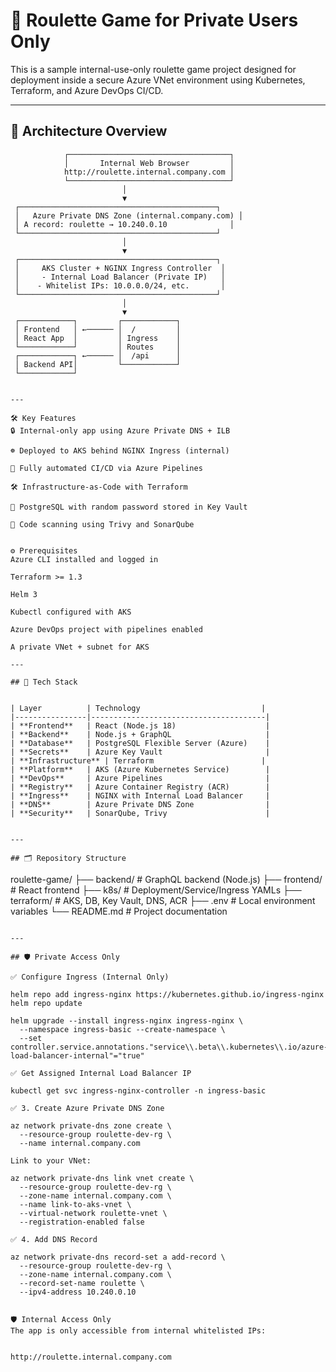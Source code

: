 # 🎲 Roulette Game for Private Users Only

This is a sample internal-use-only roulette game project designed for deployment inside a secure Azure VNet environment using Kubernetes, Terraform, and Azure DevOps CI/CD.

---

## 🧱 Architecture Overview

                ┌────────────────────────────────────┐
                │       Internal Web Browser         │
                http://roulette.internal.company.com │
                └────────────────────────────────────┘
                             │
                             ▼
     ┌────────────────────────────────────────────┐
     │   Azure Private DNS Zone (internal.company.com) │
     │ A record: roulette → 10.240.0.10              │
     └────────────────────────────────────────────┘
                             │
                             ▼
     ┌────────────────────────────────────────────┐
     │     AKS Cluster + NGINX Ingress Controller  │
     │     - Internal Load Balancer (Private IP)   │
     │    - Whitelist IPs: 10.0.0.0/24, etc.       │
     └────────────────────────────────────────────┘
                             │
                             ▼
     ┌────────────┐         ┌────────────┐
     │ Frontend   │ ←────── │  /         │
     │ React App  │         │ Ingress    │
     └────────────┘         │ Routes     │
     ┌────────────┐ ←────── │  /api      │
     │ Backend API│         └────────────┘
     └────────────┘
```

---

🛠️ Key Features
🔒 Internal-only app using Azure Private DNS + ILB

☸️ Deployed to AKS behind NGINX Ingress (internal)

🔁 Fully automated CI/CD via Azure Pipelines

🛠️ Infrastructure-as-Code with Terraform

🔐 PostgreSQL with random password stored in Key Vault

🧪 Code scanning using Trivy and SonarQube


⚙️ Prerequisites
Azure CLI installed and logged in

Terraform >= 1.3

Helm 3

Kubectl configured with AKS

Azure DevOps project with pipelines enabled

A private VNet + subnet for AKS

---

## 🚀 Tech Stack


| Layer          | Technology                           |
|----------------|---------------------------------------|
| **Frontend**   | React (Node.js 18)                    |
| **Backend**    | Node.js + GraphQL                     |
| **Database**   | PostgreSQL Flexible Server (Azure)    |
| **Secrets**    | Azure Key Vault                       |
| **Infrastructure** | Terraform                        |
| **Platform**   | AKS (Azure Kubernetes Service)        |
| **DevOps**     | Azure Pipelines                       |
| **Registry**   | Azure Container Registry (ACR)        |
| **Ingress**    | NGINX with Internal Load Balancer     |
| **DNS**        | Azure Private DNS Zone                |
| **Security**   | SonarQube, Trivy                      |


---

## 🗂️ Repository Structure

```
roulette-game/
├── backend/                    # GraphQL backend (Node.js)
├── frontend/                   # React frontend
├── k8s/                        # Deployment/Service/Ingress YAMLs
├── terraform/                  # AKS, DB, Key Vault, DNS, ACR
├── .env                        # Local environment variables
└── README.md                   # Project documentation

```

---

## 🛡️ Private Access Only

✅ Configure Ingress (Internal Only)

helm repo add ingress-nginx https://kubernetes.github.io/ingress-nginx
helm repo update

helm upgrade --install ingress-nginx ingress-nginx \
  --namespace ingress-basic --create-namespace \
  --set controller.service.annotations."service\\.beta\\.kubernetes\\.io/azure-load-balancer-internal"="true"

✅ Get Assigned Internal Load Balancer IP

kubectl get svc ingress-nginx-controller -n ingress-basic

✅ 3. Create Azure Private DNS Zone

az network private-dns zone create \
  --resource-group roulette-dev-rg \
  --name internal.company.com

Link to your VNet:

az network private-dns link vnet create \
  --resource-group roulette-dev-rg \
  --zone-name internal.company.com \
  --name link-to-aks-vnet \
  --virtual-network roulette-vnet \
  --registration-enabled false

✅ 4. Add DNS Record

az network private-dns record-set a add-record \
  --resource-group roulette-dev-rg \
  --zone-name internal.company.com \
  --record-set-name roulette \
  --ipv4-address 10.240.0.10


🛡️ Internal Access Only
The app is only accessible from internal whitelisted IPs:


http://roulette.internal.company.com





